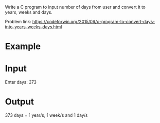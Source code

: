 Write a C program to input number of days from user and convert it to years, weeks and days.

Problem link: https://codeforwin.org/2015/06/c-program-to-convert-days-into-years-weeks-days.html

# Example
# Input
Enter days: 373
# Output
373 days = 1 year/s, 1 week/s and 1 day/s
